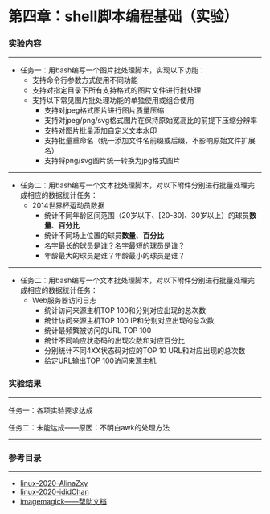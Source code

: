 # 第四章：shell脚本编程基础（实验）

### 实验内容

------

- 任务一：用bash编写一个图片批处理脚本，实现以下功能：
  - 支持命令行参数方式使用不同功能
  - 支持对指定目录下所有支持格式的图片文件进行批处理
  - 支持以下常见图片批处理功能的单独使用或组合使用
    - 支持对jpeg格式图片进行图片质量压缩
    - 支持对jpeg/png/svg格式图片在保持原始宽高比的前提下压缩分辨率
    - 支持对图片批量添加自定义文本水印
    - 支持批量重命名（统一添加文件名前缀或后缀，不影响原始文件扩展名）
    - 支持将png/svg图片统一转换为jpg格式图片

------

- 任务二：用bash编写一个文本批处理脚本，对以下附件分别进行批量处理完成相应的数据统计任务：
  - 2014世界杯运动员数据
    - 统计不同年龄区间范围（20岁以下、[20-30]、30岁以上）的球员**数量**、**百分比**
    - 统计不同场上位置的球员**数量**、**百分比**
    - 名字最长的球员是谁？名字最短的球员是谁？
    - 年龄最大的球员是谁？年龄最小的球员是谁？

------

- 任务二：用bash编写一个文本批处理脚本，对以下附件分别进行批量处理完成相应的数据统计任务：
  - Web服务器访问日志
    - 统计访问来源主机TOP 100和分别对应出现的总次数
    - 统计访问来源主机TOP 100 IP和分别对应出现的总次数
    - 统计最频繁被访问的URL TOP 100
    - 统计不同响应状态码的出现次数和对应百分比
    - 分别统计不同4XX状态码对应的TOP 10 URL和对应出现的总次数
    - 给定URL输出TOP 100访问来源主机

### 实验结果

------

任务一：各项实验要求达成

任务二：未能达成——原因：不明白awk的处理方法

------

### 参考目录

------

* [linux-2020-AlinaZxy](https://github.com/CUCCS/linux-2020-AlinaZxy/tree/homework4)
* [linux-2020-ididChan](https://github.com/CUCCS/linux-2020-ididChan/tree/homework04)
* [imagemagick——帮助文档](https://imagemagick.org/index.php)